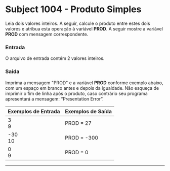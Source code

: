 # Subject 1004 - Produto Simples

Leia dois valores inteiros. A seguir, calcule o produto entre estes dois 
valores e atribua esta operação à variável **PROD**. A seguir mostre a variável
**PROD** com mensagem correspondente.   

### Entrada

O arquivo de entrada contém 2 valores inteiros.

### Saída

Imprima a mensagem "PROD" e a variável **PROD** conforme exemplo abaixo, com 
um espaço em branco antes e depois da igualdade. Não esqueça de imprimir o 
fim de linha após o produto, caso contrário seu programa apresentará a 
mensagem: “Presentation Error”.

| Exemplos de Entrada	|	Exemplos de Saída |
| -------------------	| ----------------- |
| 3 <br/> 9						| PROD = 27					|
| -30 <br/> 10				| PROD = -300				|
| 0 <br/> 9						| PROD = 0					|

---
